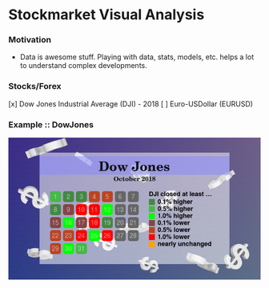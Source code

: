 # Stockmarket Visual Analysis

### Motivation

- Data is awesome stuff. Playing with data, stats, models, etc. helps a lot to understand complex developments.

### Stocks/Forex

[x] Dow Jones Industrial Average (DJI)
    - 2018
[ ] Euro-USDollar (EURUSD)

### Example :: DowJones

![DJI_2018-10](https://raw.githubusercontent.com/anblt/stockmarket-visual-analysis/master/DJI_2018-10.jpg)

